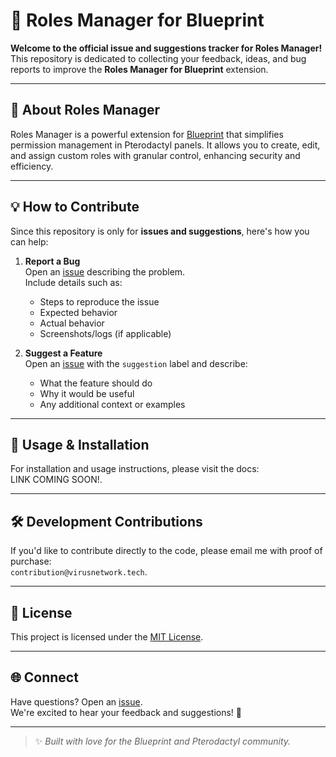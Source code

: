 # 🌟 Roles Manager for Blueprint

**Welcome to the official issue and suggestions tracker for Roles Manager!**  
This repository is dedicated to collecting your feedback, ideas, and bug reports to improve the **Roles Manager for Blueprint** extension.

---

## 🎯 About Roles Manager

Roles Manager is a powerful extension for [Blueprint](https://blueprint.zip/) that simplifies permission management in Pterodactyl panels. It allows you to create, edit, and assign custom roles with granular control, enhancing security and efficiency.

---

## 💡 How to Contribute

Since this repository is only for **issues and suggestions**, here's how you can help:

1. **Report a Bug**  
   Open an [issue](https://github.com/Virus-Gaming/Role-Manager-Blueprint/issues) describing the problem.  
   Include details such as:
   - Steps to reproduce the issue
   - Expected behavior
   - Actual behavior
   - Screenshots/logs (if applicable)

2. **Suggest a Feature**  
   Open an [issue](https://github.com/yourusername/roles-manager-blueprint/issues) with the `suggestion` label and describe:
   - What the feature should do
   - Why it would be useful
   - Any additional context or examples

---

## 📖 Usage & Installation

For installation and usage instructions, please visit the docs:  
LINK COMING SOON!.

---

## 🛠️ Development Contributions

If you'd like to contribute directly to the code, please email me with proof of purchase:  
```contribution@virusnetwork.tech```.

---

## 📜 License

This project is licensed under the [MIT License](LICENSE).

---

## 🌐 Connect

Have questions? Open an [issue](https://github.com/Virus-Gaming/Role-Manager-Blueprint/issues).  
We're excited to hear your feedback and suggestions! 🚀

---

> ✨ _Built with love for the Blueprint and Pterodactyl community._
